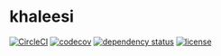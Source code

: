 # khaleesi

[![CircleCI](https://img.shields.io/circleci/project/github/Valodim/khaleesi/master.svg?logo=circleci)](https://circleci.com/gh/Valodim/khaleesi)
[![codecov](https://codecov.io/gh/Valodim/khaleesi/branch/master/graph/badge.svg)](https://codecov.io/gh/Valodim/khaleesi)
[![dependency status](https://deps.rs/repo/github/valodim/khaleesi/status.svg)](https://deps.rs/repo/github/valodim/khaleesi)
[![license](https://img.shields.io/github/license/Valodim/khaleesi.svg)](https://github.com/Valodim/khaleesi/blob/master/LICENSE)
